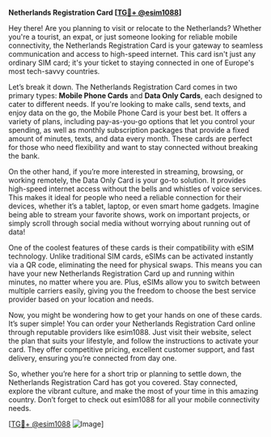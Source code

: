 **Netherlands Registration Card [[TG💪+ @esim1088](https://t.me/s/esim1088)]**

Hey there! Are you planning to visit or relocate to the Netherlands? Whether you're a tourist, an expat, or just someone looking for reliable mobile connectivity, the Netherlands Registration Card is your gateway to seamless communication and access to high-speed internet. This card isn't just any ordinary SIM card; it's your ticket to staying connected in one of Europe's most tech-savvy countries.

Let’s break it down. The Netherlands Registration Card comes in two primary types: **Mobile Phone Cards** and **Data Only Cards**, each designed to cater to different needs. If you're looking to make calls, send texts, and enjoy data on the go, the Mobile Phone Card is your best bet. It offers a variety of plans, including pay-as-you-go options that let you control your spending, as well as monthly subscription packages that provide a fixed amount of minutes, texts, and data every month. These cards are perfect for those who need flexibility and want to stay connected without breaking the bank.

On the other hand, if you’re more interested in streaming, browsing, or working remotely, the Data Only Card is your go-to solution. It provides high-speed internet access without the bells and whistles of voice services. This makes it ideal for people who need a reliable connection for their devices, whether it’s a tablet, laptop, or even smart home gadgets. Imagine being able to stream your favorite shows, work on important projects, or simply scroll through social media without worrying about running out of data!

One of the coolest features of these cards is their compatibility with eSIM technology. Unlike traditional SIM cards, eSIMs can be activated instantly via a QR code, eliminating the need for physical swaps. This means you can have your new Netherlands Registration Card up and running within minutes, no matter where you are. Plus, eSIMs allow you to switch between multiple carriers easily, giving you the freedom to choose the best service provider based on your location and needs.

Now, you might be wondering how to get your hands on one of these cards. It’s super simple! You can order your Netherlands Registration Card online through reputable providers like esim1088. Just visit their website, select the plan that suits your lifestyle, and follow the instructions to activate your card. They offer competitive pricing, excellent customer support, and fast delivery, ensuring you’re connected from day one.

So, whether you’re here for a short trip or planning to settle down, the Netherlands Registration Card has got you covered. Stay connected, explore the vibrant culture, and make the most of your time in this amazing country. Don’t forget to check out esim1088 for all your mobile connectivity needs. 

[[TG💪+ @esim1088](https://t.me/s/esim1088) ![Image](https://i.postimg.cc/Y0z9fWf4/image.png)]